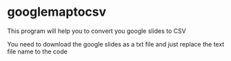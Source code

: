 # googlemaptocsv
This program will help you to convert you google slides to CSV


You need to download the google slides as a txt file and just replace the text file name to the code
